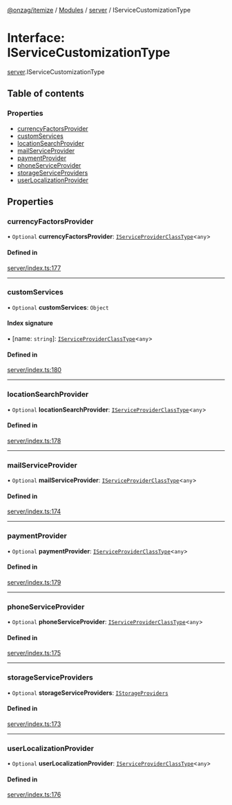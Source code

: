 [@onzag/itemize](../README.md) / [Modules](../modules.md) / [server](../modules/server.md) / IServiceCustomizationType

# Interface: IServiceCustomizationType

[server](../modules/server.md).IServiceCustomizationType

## Table of contents

### Properties

- [currencyFactorsProvider](server.IServiceCustomizationType.md#currencyfactorsprovider)
- [customServices](server.IServiceCustomizationType.md#customservices)
- [locationSearchProvider](server.IServiceCustomizationType.md#locationsearchprovider)
- [mailServiceProvider](server.IServiceCustomizationType.md#mailserviceprovider)
- [paymentProvider](server.IServiceCustomizationType.md#paymentprovider)
- [phoneServiceProvider](server.IServiceCustomizationType.md#phoneserviceprovider)
- [storageServiceProviders](server.IServiceCustomizationType.md#storageserviceproviders)
- [userLocalizationProvider](server.IServiceCustomizationType.md#userlocalizationprovider)

## Properties

### currencyFactorsProvider

• `Optional` **currencyFactorsProvider**: [`IServiceProviderClassType`](server_services.IServiceProviderClassType.md)<`any`\>

#### Defined in

[server/index.ts:177](https://github.com/onzag/itemize/blob/f2f29986/server/index.ts#L177)

___

### customServices

• `Optional` **customServices**: `Object`

#### Index signature

▪ [name: `string`]: [`IServiceProviderClassType`](server_services.IServiceProviderClassType.md)<`any`\>

#### Defined in

[server/index.ts:180](https://github.com/onzag/itemize/blob/f2f29986/server/index.ts#L180)

___

### locationSearchProvider

• `Optional` **locationSearchProvider**: [`IServiceProviderClassType`](server_services.IServiceProviderClassType.md)<`any`\>

#### Defined in

[server/index.ts:178](https://github.com/onzag/itemize/blob/f2f29986/server/index.ts#L178)

___

### mailServiceProvider

• `Optional` **mailServiceProvider**: [`IServiceProviderClassType`](server_services.IServiceProviderClassType.md)<`any`\>

#### Defined in

[server/index.ts:174](https://github.com/onzag/itemize/blob/f2f29986/server/index.ts#L174)

___

### paymentProvider

• `Optional` **paymentProvider**: [`IServiceProviderClassType`](server_services.IServiceProviderClassType.md)<`any`\>

#### Defined in

[server/index.ts:179](https://github.com/onzag/itemize/blob/f2f29986/server/index.ts#L179)

___

### phoneServiceProvider

• `Optional` **phoneServiceProvider**: [`IServiceProviderClassType`](server_services.IServiceProviderClassType.md)<`any`\>

#### Defined in

[server/index.ts:175](https://github.com/onzag/itemize/blob/f2f29986/server/index.ts#L175)

___

### storageServiceProviders

• `Optional` **storageServiceProviders**: [`IStorageProviders`](server.IStorageProviders.md)

#### Defined in

[server/index.ts:173](https://github.com/onzag/itemize/blob/f2f29986/server/index.ts#L173)

___

### userLocalizationProvider

• `Optional` **userLocalizationProvider**: [`IServiceProviderClassType`](server_services.IServiceProviderClassType.md)<`any`\>

#### Defined in

[server/index.ts:176](https://github.com/onzag/itemize/blob/f2f29986/server/index.ts#L176)
